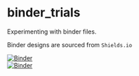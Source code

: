 # binder_trials
Experimenting with binder files.

Binder designs are sourced from ```Shields.io``` <br />

[![Binder](https://img.shields.io/badge/Array_exercise-binder-blue?style=plastic&logo=numpy)](https://mybinder.org/v2/gh/ramendra1990/binder_trials/main?labpath=routine_numpy.ipynb) <br />
[![Binder](https://img.shields.io/badge/readDEM-binder-blue?style=plastic&logo=jupyter&logoColor=orange&logoSize=auto&labelColor=grey&color=green)](https://mybinder.org/v2/gh/ramendra1990/binder_trials/main?labpath=readDEM.ipynb)

